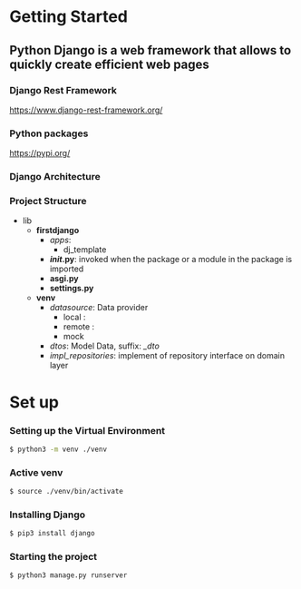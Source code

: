 # Getting Started

## Python Django is a web framework that allows to quickly create efficient web pages

### Django Rest Framework
https://www.django-rest-framework.org/

### Python packages
https://pypi.org/

### Django Architecture

### Project Structure
- lib
    - __firstdjango__
        - _apps_: 
            - dj_template
        - ___init_.py__: invoked when the package or a module in the package is imported
        - __asgi.py__
        - __settings.py__
    - __venv__
        - _datasource_: Data provider
            - local :
            - remote :
            - mock
        - _dtos_: Model Data, suffix: *_dto*
        - _impl_repositories_: implement of repository interface on domain layer

# Set up

### Setting up the Virtual Environment
```sh
$ python3 -m venv ./venv
```
### Active venv
```sh
$ source ./venv/bin/activate
```
### Installing Django
```sh
$ pip3 install django
```
### Starting the project
```sh
$ python3 manage.py runserver
```

